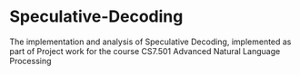 # Speculative-Decoding
The implementation and analysis of Speculative Decoding, implemented as part of Project work for the course CS7.501 Advanced Natural Language Processing
